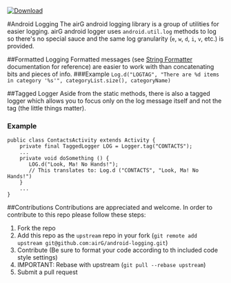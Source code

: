  [ ![Download](https://api.bintray.com/packages/airgoss/airGOss/logger/images/download.svg) ](https://bintray.com/airgoss/airGOss/logger/_latestVersion)

#Android Logging
The airG android logging library is a group of utilities for easier logging. airG android logger uses `android.util.log` methods to log so there's no special sauce and the same log granularity (`e`, `w`, `d`, `i`, `v`, etc.) is provided.

##Formatted Logging
Formatted messages (see [String Formatter](https://docs.oracle.com/javase/7/docs/api/java/util/Formatter.html) documentation for reference) are easier to work with than concatenating bits and pieces of info.
###Example
`Log.d("LOGTAG", "There are %d items in category '%s'", categoryList.size(), categoryName)`

##Tagged Logger
Aside from the static methods, there is also a tagged logger which allows you to focus only on the log message itself and not the tag (the little things matter).
### Example
    public class ContactsActivity extends Activity {
        private final TaggedLogger LOG = Logger.tag("CONTACTS");
        ...
        private void doSomething () {
           LOG.d("Look, Ma! No Hands!");
           // This translates to: Log.d ("CONTACTS", "Look, Ma! No Hands!")
        }
        ...
    }

##Contributions
Contributions are appreciated and welcome. In order to contribute to this repo please follow these steps:

1. Fork the repo
1. Add this repo as the `upstream` repo in your fork (`git remote add upstream git@github.com:airG/android-logging.git`)
1. Contribute (Be sure to format your code according to th included code style settings)
1. IMPORTANT: Rebase with upstream (`git pull --rebase upstream`)
1. Submit a pull request
